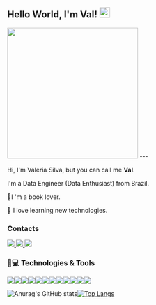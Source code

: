 ## Hello World, I'm Val!  <img src="https://github.com/TheDudeThatCode/TheDudeThatCode/blob/master/Assets/Earth.gif" width="24px">

<img src="https://user-images.githubusercontent.com/52939036/93025500-ea3d9e00-f5d4-11ea-92c4-9f567345c107.jpeg" width="300"> 
---

Hi, I'm Valeria Silva, but you can call me **Val**.

I'm a Data Engineer (Data Enthusiast) from Brazil. 

📕I 'm a book lover.

💫 I love learning new technologies.



### Contacts

<a target="_blank" href="https://www.linkedin.com/in/valeria-cristina/">
  <img src="https://img.shields.io/badge/linkedin-%230077B5.svg?&style=for-the-badge&logo=linkedin&logoColor=white" />
</a>
<a target="_blank" href="https://www.instagram.com/vvalcristina/">
  <img src="https://img.shields.io/badge/Instagram-E4405F?style=for-the-badge&logo=instagram&logoColor=white" />
</a>
<a target="_blank" href="mailto:silvvavaleria@gmail.com">
  <img src="https://img.shields.io/badge/Gmail-D14836?style=for-the-badge&logo=gmail&logoColor=white"/>
</a>
</br>


### 🚀💻 Technologies & Tools

<img src = "https://img.shields.io/badge/Jupyter-F37626.svg?&style=for-the-badge&logo=Jupyter&logoColor=white"/><img src = "https://img.shields.io/badge/Python-3776AB?style=for-the-badge&logo=python&logoColor=white"/><img src = "https://img.shields.io/badge/Java-ED8B00?style=for-the-badge&logo=java&logoColor=white"/><img src = "https://img.shields.io/badge/Shell_Script-121011?style=for-the-badge&logo=gnu-bash&logoColor=white"/><img src = "https://img.shields.io/badge/Django-092E20?style=for-the-badge&logo=django&logoColor=white"/><img src = "https://img.shields.io/badge/Spring-6DB33F?style=for-the-badge&logo=spring&logoColor=white"/><img src = "https://img.shields.io/badge/MySQL-00000F?style=for-the-badge&logo=mysql&logoColor=white"/><img src = "https://img.shields.io/badge/MongoDB-4EA94B?style=for-the-badge&logo=mongodb&logoColor=white"/><img src = "https://img.shields.io/badge/SQLite-07405E?style=for-the-badge&logo=sqlite&logoColor=white"/><img src = "https://img.shields.io/badge/Google_Cloud-4285F4?style=for-the-badge&logo=google-cloud&logoColor=white"/><img src = "https://img.shields.io/badge/Amazon_AWS-232F3E?style=for-the-badge&logo=amazon-aws&logoColor=white"/><img src = "https://img.shields.io/badge/Docker-2CA5E0?style=for-the-badge&logo=docker&logoColor=white"/>

![Anurag's GitHub stats](https://github-readme-stats.vercel.app/api?username=vvalcristina&hide=issues&show_icons=true&themes=darcula)[![Top Langs](https://github-readme-stats.vercel.app/api/top-langs/?username=vvalcristina&layout=compact)](https://github.com/anuraghazra/github-readme-stats)
